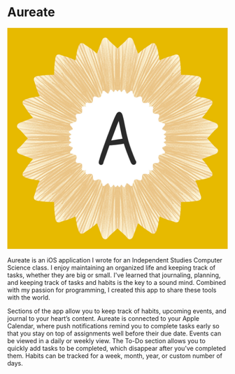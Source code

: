 # Aureate
![App Icon](AureateIcon.JPG)

Aureate is an iOS application I wrote for an Independent Studies Computer Science class. I enjoy maintaining an organized life and keeping track of tasks, whether they are big or small. I've learned that journaling, planning, and keeping track of tasks and habits is the key to a sound mind. Combined with my passion for programming, I created this app to share these tools with the world.

Sections of the app allow you to keep track of habits, upcoming events, and journal to your heart’s content. Aureate is connected to your Apple Calendar, where push notifications remind you to complete tasks early so that you stay on top of assignments well before their due date. Events can be viewed in a daily or weekly view. The To-Do section allows you to quickly add tasks to be completed, which disappear after you’ve completed them. Habits can be tracked for a week, month, year, or custom number of days.
